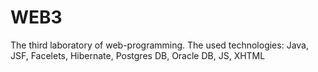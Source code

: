 # WEB3
The third laboratory of web-programming. The used technologies: Java, JSF, Facelets, Hibernate, Postgres DB, Oracle DB, JS, XHTML
